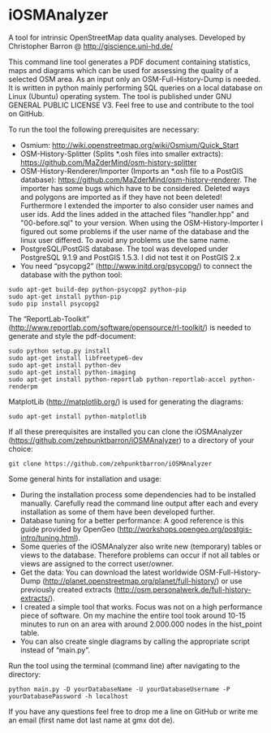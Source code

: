 iOSMAnalyzer
============

A tool for intrinsic OpenStreetMap data quality analyses.
Developed by Christopher Barron @ http://giscience.uni-hd.de/

This command line tool generates a PDF document containing statistics, maps and diagrams which can be used for assessing the quality of a selected OSM area. As an input only an OSM-Full-History-Dump is needed. It is written in python mainly performing SQL queries on a local database on Linux (Ubuntu) operating system. The tool is published under GNU GENERAL PUBLIC LICENSE V3. Feel free to use and contribute to the tool on GitHub.

To run the tool the following prerequisites are necessary:

- Osmium: http://wiki.openstreetmap.org/wiki/Osmium/Quick_Start
- OSM-History-Splitter (Splits *.osh files into smaller extracts): https://github.com/MaZderMind/osm-history-splitter
- OSM-History-Renderer/Importer (Imports an *.osh file to a PostGIS database): https://github.com/MaZderMind/osm-history-renderer. The importer has some bugs which have to be considered. Deleted ways and polygons are imported as if they have not been deleted! Furthermore I extended the importer to also consider user names and user ids. Add the lines added in the attached files "handler.hpp" and "00-before.sql" to your version. When using the OSM-History-Importer I figured out some problems if the user name of the database and the linux user differed. To avoid any problems use the same name.
- PostgreSQL/PostGIS database. The tool was developed under PostgreSQL 9.1.9 and PostGIS 1.5.3. I did not test it on PostGIS 2.x
- You need “psycopg2” (http://www.initd.org/psycopg/) to connect the database with the python tool: 

<pre><code>sudo apt-get build-dep python-psycopg2 python-pip
sudo apt-get install python-pip
sudo pip install psycopg2</code></pre>

The “ReportLab-Toolkit” (http://www.reportlab.com/software/opensource/rl-toolkit/) is needed to generate and style the pdf-document:

<pre><code>sudo python setup.py install 
sudo apt-get install libfreetype6-dev
sudo apt-get install python-dev 
sudo apt-get install python-imaging 
sudo apt-get install python-reportlab python-reportlab-accel python-renderpm</code></pre>

MatplotLib (http://matplotlib.org/) is used for generating the diagrams: 
    
<pre><code>sudo apt-get install python-matplotlib</code></pre>

If all these prerequisites are installed you can clone the iOSMAnalyzer (https://github.com/zehpunktbarron/iOSMAnalyzer) to a directory of your choice:

<pre><code>git clone https://github.com/zehpunktbarron/iOSMAnalyzer</code></pre>

Some general hints for installation and usage:

- During the installation process some dependencies had to be installed manually. Carefully read the command line output after each and every installation as some of them have been developed further.
- Database tuning for a better performance: A good reference is this guide provided by OpenGeo (http://workshops.opengeo.org/postgis-intro/tuning.html).
- Some queries of the iOSMAnalyzer also write new (temporary) tables or views to the database. Therefore problems can occur if not all tables or views are assigned to the correct user/owner.
- Get the data: You can download the latest worldwide OSM-Full-History-Dump (http://planet.openstreetmap.org/planet/full-history/) or use previously created extracts (http://osm.personalwerk.de/full-history-extracts/).
- I created a simple tool that works. Focus was not on a high performance piece of software. On my machine the entire tool took around 10-15 minutes to run on an area with around 2.000.000 nodes in the hist_point table.
- You can also create single diagrams by calling the appropriate script instead of “main.py”. 

Run the tool using the terminal (command line) after navigating to the directory:

<pre><code>python main.py -D yourDatabaseName -U yourDatabaseUsername -P yourDatabasePassword -h localhost</code></pre>

If you have any questions feel free to drop me a line on GitHub or write me an email (first name dot last name at gmx dot de). 
